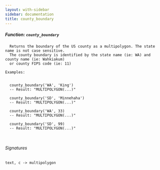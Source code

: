```yaml
---
layout: with-sidebar
sidebar: documentation
title: county_boundary
---
```


##### Function: `county_boundary`
```
  Returns the boundary of the US county as a multipolygon. The state name is not case sensitive.
  The county boundary is identified by the state name (ie: WA) and county name (ie: Wahkiakum)
  or county FIPS code (ie: 11)

Examples:


  county_boundary('WA', 'King')
  -- Result: "MULTIPOLYGON(...)"

  county_boundary('SD', 'Minnehaha')
  -- Result: "MULTIPOLYGON(...)"

  county_boundary('WA', 33)
  -- Result: "MULTIPOLYGON(...)"

  county_boundary('SD', 99)
  -- Result: "MULTIPOLYGON(...)"



```

###### Signatures
    text, c -> multipolygon

